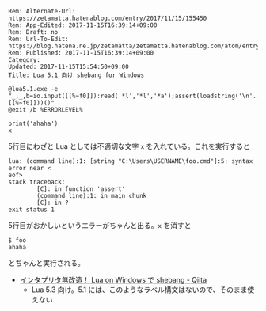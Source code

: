 ```header
Rem: Alternate-Url: https://zetamatta.hatenablog.com/entry/2017/11/15/155450
Rem: App-Edited: 2017-11-15T16:39:14+09:00
Rem: Draft: no
Rem: Url-To-Edit: https://blog.hatena.ne.jp/zetamatta/zetamatta.hatenablog.com/atom/entry/8599973812317994569
Rem: Published: 2017-11-15T16:39:14+09:00
Category:
Updated: 2017-11-15T15:54:50+09:00
Title: Lua 5.1 向け shebang for Windows
```
```
@lua5.1.exe -e "_,_,b=io.input([[%~f0]]):read('*l','*l','*a');assert(loadstring('\n'..b,[[%~f0]]))()"
@exit /b %ERRORLEVEL%

print('ahaha')
x
```

5行目にわざと Lua としては不適切な文字 `x` を入れている。これを実行すると

```
lua: (command line):1: [string "C:\Users\USERNAME\foo.cmd"]:5: syntax error near <
eof>
stack traceback:
        [C]: in function 'assert'
        (command line):1: in main chunk
        [C]: in ?
exit status 1
```

5行目がおかしいというエラーがちゃんと出る。`x` を消すと

```
$ foo
ahaha
```

とちゃんと実行される。

- [インタプリタ無改造！ Lua on Windows で shebang - Qiita](https://qiita.com/hymkor/items/4f0c1d4c3f1fa76d8e4c)
    - Lua 5.3 向け。5.1 には、このようなラベル構文はないので、そのまま使えない
